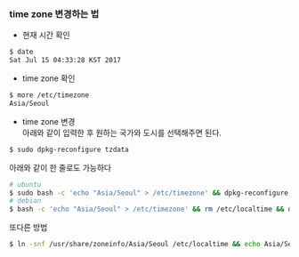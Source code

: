 ### time zone 변경하는 법

  - 현재 시간 확인
  ```bash
  $ date
  Sat Jul 15 04:33:28 KST 2017
  ```

  - time zone 확인
  ```bash
  $ more /etc/timezone
  Asia/Seoul
  ```

  - time zone 변경  
  아래와 같이 입력한 후 원하는 국가와 도시를 선택해주면 된다.
  ```bash
  $ sudo dpkg-reconfigure tzdata
  ```
  아래와 같이 한 줄로도 가능하다
  ```bash
  # ubuntu
  $ sudo bash -c 'echo "Asia/Seoul" > /etc/timezone' && dpkg-reconfigure -f noninteractive tzdata
  # debian
  $ bash -c 'echo "Asia/Seoul" > /etc/timezone' && rm /etc/localtime && dpkg-reconfigure -f noninteractive tzdata
  ```
  또다른 방법
  ```bash
  $ ln -snf /usr/share/zoneinfo/Asia/Seoul /etc/localtime && echo Asia/Seoul > /etc/timezone
  ```